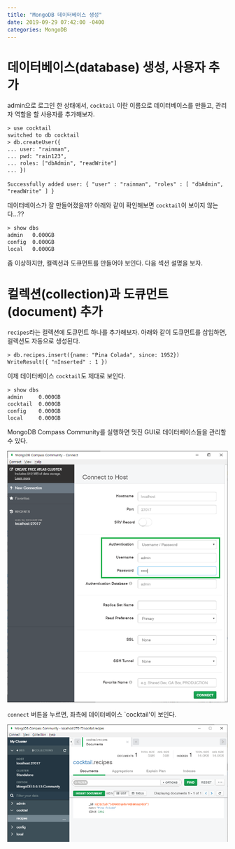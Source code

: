 ```yaml
---
title: "MongoDB 데이터베이스 생성"
date: 2019-09-29 07:42:00 -0400
categories: MongoDB
---
```



# 데이터베이스(database) 생성, 사용자 추가

admin으로 로그인 한 상태에서, `cocktail` 이란 이름으로 데이터베이스를 만들고, 관리자 역할을 할 사용자를 추가해보자.

```
> use cocktail
switched to db cocktail
> db.createUser({
... user: "rainman",
... pwd: "rain123",
... roles: ["dbAdmin", "readWrite"]
... })

Successfully added user: { "user" : "rainman", "roles" : [ "dbAdmin", "readWrite" ] }
```

데이터베이스가 잘 만들어졌을까? 아래와 같이 확인해보면 `cocktail`이 보이지 않는다...??
```
> show dbs
admin   0.000GB
config  0.000GB
local   0.000GB
```

좀 이상하지만, 컬렉션과 도큐먼트를 만들어야 보인다. 다음 섹션 설명을 보자.


# 컬렉션(collection)과 도큐먼트(document) 추가

`recipes`라는 컬렉션에 도큐먼트 하나를 추가해보자. 아래와 같이 도큐먼트를 삽입하면, 컬렉션도 자동으로 생성된다.

```
> db.recipes.insert({name: "Pina Colada", since: 1952})
WriteResult({ "nInserted" : 1 })
```

이제 데이터베이스 `cocktail`도 제대로 보인다.

```
> show dbs
admin     0.000GB
cocktail  0.000GB
config    0.000GB
local     0.000GB
```

MongoDB Compass Community를 실행하면 멋진 GUI로 데이터베이스들을 관리할 수 있다.

![compass_login](/doc/images/compass_login.png)

`connect` 버튼을 누르면, 좌측에 데이터베이스 `cocktail'이 보인다.

![compass_recipes](/doc/images/compass_recipes.png)
